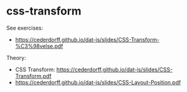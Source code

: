 # css-transform

See exercises:

- https://cederdorff.github.io/dat-js/slides/CSS-Transform-%C3%98velse.pdf

Theory:

- CSS Transform: https://cederdorff.github.io/dat-js/slides/CSS-Transform.pdf
- https://cederdorff.github.io/dat-js/slides/CSS-Layout-Position.pdf

